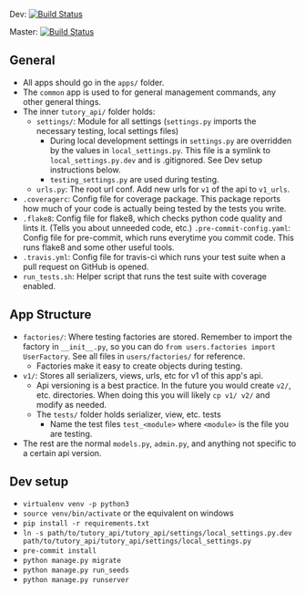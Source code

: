 Dev: [![Build Status](https://travis-ci.com/marclanepitt/tutory_api.svg?token=QxTgpKzhU3nxqVJMzhCC&branch=dev)](https://travis-ci.com/marclanepitt/tutory_api)

Master: [![Build Status](https://travis-ci.com/marclanepitt/tutory_api.svg?token=QxTgpKzhU3nxqVJMzhCC&branch=master)](https://travis-ci.com/marclanepitt/tutory_api)

## General
* All apps should go in the `apps/` folder.
* The `common` app is used to for general management commands, any other general things.
* The inner `tutory_api/` folder holds:
    * `settings/`: Module for all settings (`settings.py` imports the necessary testing, local settings files)
        * During local development settings in `settings.py` are overridden by the values in `local_settings.py`. This file is a symlink to `local_settings.py.dev` and is .gitignored. See Dev setup instructions below.
        * `testing_settings.py` are used during testing.
    * `urls.py`: The root url conf. Add new urls for `v1` of the api to `v1_urls`.
* `.coveragerc`: Config file for coverage package. This package reports how much of your code is actually being tested by the tests you write.
* `.flake8`: Config file for flake8, which checks python code quality and lints it. (Tells you about unneeded code, etc.)
`.pre-commit-config.yaml`: Config file for pre-commit, which runs everytime you commit code. This runs flake8 and some other useful tools.
* `.travis.yml`: Config file for travis-ci which runs your test suite when a pull request on GitHub is opened.
* `run_tests.sh`: Helper script that runs the test suite with coverage enabled.

## App Structure
* `factories/`: Where testing factories are stored. Remember to import the factory in `__init__.py`, so you can do `from users.factories import UserFactory`. See all files in `users/factories/` for reference.
    * Factories make it easy to create objects during testing.
* `v1/`: Stores all serializers, views, urls, etc for v1 of this app's api.
    * Api versioning is a best practice. In the future you would create `v2/`, etc. directories. When doing this you will likely `cp v1/ v2/` and modify as needed.
    * The `tests/` folder holds serializer, view, etc. tests
        * Name the test files `test_<module>` where `<module>` is the file you are testing.
* The rest are the normal `models.py`, `admin.py`, and anything not specific to a certain api version.

## Dev setup
* `virtualenv venv -p python3`
* `source venv/bin/activate` or the equivalent on windows
* `pip install -r requirements.txt`
* `ln -s path/to/tutory_api/tutory_api/settings/local_settings.py.dev path/to/tutory_api/tutory_api/settings/local_settings.py`
* `pre-commit install`
* `python manage.py migrate`
* `python manage.py run_seeds`
* `python manage.py runserver`
